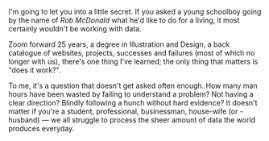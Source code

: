 I'm going to let you into a little secret. If you asked a young schoolboy going by the name of <i class="highlight highlight-italic">Rob McDonald</i> what he'd like to do for a living, it most certainly wouldn't be working with data.

Zoom forward 25 years, a degree in Illustration and Design, a back catalogue of websites, projects, successes and failures (most of which no longer with us), there's one thing I've learned; the only thing that matters is "does it work?".

To me, it's a question that doesn't get asked often enough. How many man hours have been wasted by failing to understand a problem? Not having a clear direction? Blindly following a hunch without hard evidence? It doesn't matter if you're a student, professional, businessman, house-wife (or -husband) — we all struggle to process the sheer amount of data the world produces everyday.
